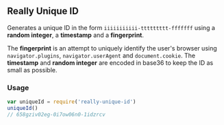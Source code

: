 Really Unique ID
----------------

Generates a unique ID in the form `iiiiiiiiiii-ttttttttt-fffffff` using a __random integer__, a __timestamp__ and a __fingerprint__.

The __fingerprint__ is an attempt to uniquely identify the user's browser using `navigator.plugins`, `navigator.userAgent` and `document.cookie`. The __timestamp__ and __random integer__ are encoded in base36 to keep the ID as small as possible.

### Usage

```javascript
var uniqueId = require('really-unique-id')
uniqueId()
// 658gziv02eg-0i7ow06n0-1idzrcv
```
